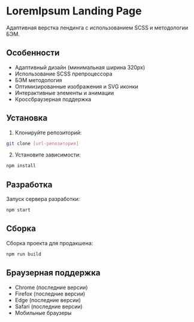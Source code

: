 # LoremIpsum Landing Page

Адаптивная верстка лендинга с использованием SCSS и методологии БЭМ.

## Особенности

- Адаптивный дизайн (минимальная ширина 320px)
- Использование SCSS препроцессора
- БЭМ методология
- Оптимизированные изображения и SVG иконки
- Интерактивные элементы и анимации
- Кроссбраузерная поддержка

## Установка

1. Клонируйте репозиторий:
```bash
git clone [url-репозитория]
```

2. Установите зависимости:
```bash
npm install
```

## Разработка

Запуск сервера разработки:
```bash
npm start
```

## Сборка

Сборка проекта для продакшена:
```bash
npm run build
```

## Браузерная поддержка

- Chrome (последние версии)
- Firefox (последние версии)
- Edge (последние версии)
- Safari (последние версии)
- Мобильные браузеры 